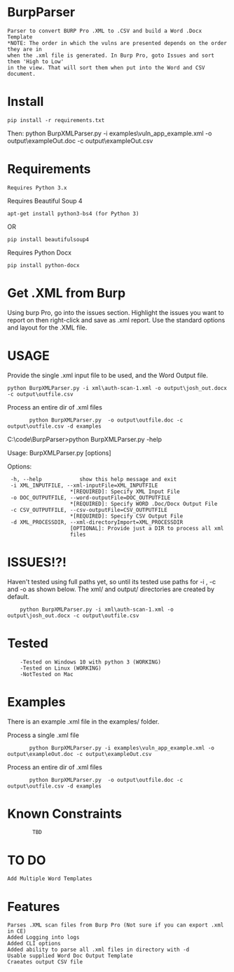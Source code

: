 # BurpParser
    Parser to convert BURP Pro .XML to .CSV and build a Word .Docx Template
    *NOTE: The order in which the vulns are presented depends on the order they are in 
    when the .xml file is generated. In Burp Pro, goto Issues and sort them 'High to Low'
    in the view. That will sort them when put into the Word and CSV document. 

# Install

    pip install -r requirements.txt
   Then:
    python BurpXMLParser.py -i examples\vuln_app_example.xml -o output\exampleOut.doc -c output\exampleOut.csv

# Requirements
    Requires Python 3.x

Requires Beautiful Soup 4

    apt-get install python3-bs4 (for Python 3)
 OR
 
    pip install beautifulsoup4

Requires Python Docx

    pip install python-docx
  
# Get .XML from Burp
  Using burp Pro, go into the issues section. Highlight the issues you want to report on then right-click and save as .xml report. Use the standard options and layout for the .XML file. 

# USAGE
Provide the single .xml input file to be used, and the Word Output file.

    python BurpXMLParser.py -i xml\auth-scan-1.xml -o output\josh_out.docx -c output\outfile.csv

Process an entire dir of .xml files
            
           python BurpXMLParser.py  -o output\outfile.doc -c output\outfile.csv -d examples


C:\code\BurpParser>python BurpXMLParser.py -help

Usage: BurpXMLParser.py [options]

Options:

     -h, --help            show this help message and exit
     -i XML_INPUTFILE, --xml-inputFile=XML_INPUTFILE
                        *[REQUIRED]: Specify XML Input File
     -o DOC_OUTPUTFILE, --word-outputFile=DOC_OUTPUTFILE
                        *[REQUIRED]: Specify WORD .Doc/Docx Output File
     -c CSV_OUTPUTFILE, --csv-outputFile=CSV_OUTPUTFILE
                        *[REQUIRED]: Specify CSV Output File
     -d XML_PROCESSDIR, --xml-directoryImport=XML_PROCESSDIR
                        [OPTIONAL]: Provide just a DIR to process all xml
                        files




# ISSUES!?!

Haven't tested using full paths yet, so until its tested use paths for -i , -c and -o as shown below. 
The xml/ and output/ directories are created by default.

        python BurpXMLParser.py -i xml\auth-scan-1.xml -o output\josh_out.docx -c output\outfile.csv

        
        
# Tested
        -Tested on Windows 10 with python 3 (WORKING)
        -Tested on Linux (WORKING)
        -NotTested on Mac
        
# Examples

   There is an example .xml file in the examples/ folder.
   
   Process a single .xml file
    
           python BurpXMLParser.py -i examples\vuln_app_example.xml -o output\exampleOut.doc -c output\exampleOut.csv  
   
   Process an entire dir of .xml files
            
           python BurpXMLParser.py  -o output\outfile.doc -c output\outfile.csv -d examples

       
# Known Constraints
            TBD
        
 # TO DO
    Add Multiple Word Templates
   
# Features
    Parses .XML scan files from Burp Pro (Not sure if you can export .xml in CE)
    Added Logging into logs
    Added CLI options
    Added ability to parse all .xml files in directory with -d
    Usable supplied Word Doc Output Template
    Craeates output CSV file
